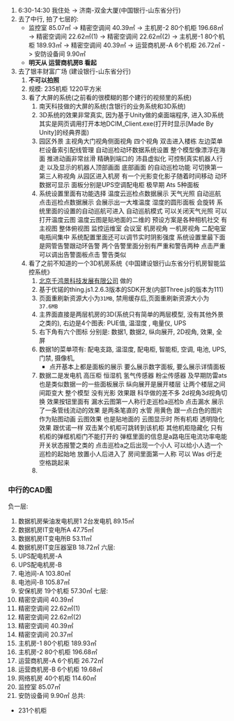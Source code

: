 1. 6:30-14:30 我住处 -> 济南-双金大厦(中国银行-山东省分行)
2. 去了中行, 拍了七层的: 
	- 监控室 85.07㎡ -> 精密空调间  40.39㎡ -> 主机房-2 80个机柜 196.68㎡ -> 精密空调间  22.62㎡(1) -> 精密空调间  22.62㎡(2) -> 主机房-1 80个机柜 189.93㎡ -> 精密空调间  40.39㎡ -> 运营商机房-A 6个机柜 26.72㎡ -> 安防设备间 9.90㎡
	- **明天从 运营商机房B 看起**
3. 去了银丰财富广场 (建设银行-山东省分行)
	1. **不可以拍照**
	2. 规模:   235机柜 1220平方米
	3. 看了大屏的系统(之前看的很模糊的那个建行的视频里的系统)
		1.  南天科技做的大屏的系统(含银行的业务系统和3D系统)
		2. 3D系统的效果非常真实, 因为基于Unity做的桌面端程序, 进入3D系统其实是网页调用打开本地DCIM_Client.exe(打开时显示[Made By Unity]的经典界面)
		3. 园区外景 主视角大门视角侧面视角 四个视角 双击进入楼栋 左边菜单栏设备索引配线管理 自动巡检动环数据系统设置 整个模型像漂浮在海面 推进动画非常丝滑 精确到端口的 沛县虚拟化 可控制真实机器人行走 以及显示的机器人顶部画面 底部画面 的自动巡检功能 可切换第一第三人称视角 从园区进入机房 有一个光影变化影子随着时间移动   动环数据可显示 面板分别是UPS空调配电柜 极早期 Ats   5种面板 
		4. 系统设置里面有功能选择 温度云巡检点数据展示 天气光照 自动巡航 点击巡检点数据展示 会展示出一大堆温度 湿度的圆形面板 会旋转 系统里面的设置的自动巡航可进入 自动巡航模式  可以关闭天气光照 可以打开温度云图 温度云图是贴地面的二维的 预设方案是各种相机社交 有主视图 整体俯视图 监控运维室 会议室 机房视角 一机房视角 二配电室 电瓶间集中 系统配置里面还可以调节实时阴影强度  系统设置里最下面是网管告警跟动环告警 两个告警里面分别有严重和警告两种 点击严重可以调出告警面板点击 警告类似 
	4. 看了之前不知道的一个3D机房系统《中国建设银行山东省分行机房智能监控系统》
		1. [北京千鸿景科技发展有限公司](http://www.it-sss.com.cn/) 做的
		2. 基于优锘的thing.js1.2.6.3版本的SDK开发(内部Three.js的版本为111)
		3. 页面重刷新资源大小为`31MB`, 禁用缓存后,页面重刷新资源大小为`37.6MB`
		5. 主界面直接是两层机房的3D(系统只有简单的两层模型, 没有其他外景之类的), 右边是4个图表: PUE值, 温湿度 , 电量仪, UPS
		6. 右下角有六个图标 分别是: 数据1, 数据2, 纵向展开, 2D视角, 效果, 全屏 
		7. 数据1的菜单项有: 配电支路, 温湿度, 配电柜, 智能柜, 空调, 电池, UPS, 门禁, 摄像机,
			- 点开基本上都是面板的展示 要么展示数字面板, 要么展示详情面板 
		1. 数据二是发电机 高压柜 恒湿机 氢气传感器 粉尘传感器 及早期防雷ats 也是类似数据一的一些面板展示 纵向展开是展开楼层 让两个楼层之间间距变大 整个模型 没有光影 效果跟 科华做的差不多 2d视角3d视角切换 效果按钮里面有 漏水云图第一人称行走巡检a巡检b 点击漏水 展示了一条管线流动的效果 是两条笔直的 水管 用黄色 跟一点白色的图片作为贴图动画 云图效果 也是贴地面的 云图显示时 所有机柜 透明隐化 效果 跟优诺一样  双击某个机柜可跳转到该机柜 其他机柜隐藏化 只有机柜的弹框机柜门不能打开的 弹框里面的信息是a路电压电流功率电能开关状态报警之类的 点击巡检a之后出现一个小人 可以给小人选一个 巡检的起始地  放置小人后进入了 房间里面第一人称 可以 Was d行走 空格跳起来
		2. 



### 中行的CAD图
负一层: 
1. 数据机房柴油发电机房1 2台发电机 89.15㎡
2. 数据机房IT变电所A 47.75㎡
3. 数据机房IT变电所B 53.11㎡
4. 数据机房IT变压器室B 18.72㎡
六层: 
1. UPS配电机房-A  
2. UPS配电机房-B
3. 电池间-A 103.80㎡
4. 电池间-B 105.87㎡
5. 安保机房 19个机柜 57.30㎡
七层: 
1. 精密空调间  40.39㎡
2. 精密空调间  22.62㎡(1)
3. 精密空调间  22.62㎡(2)
4. 精密空调间  40.39㎡
5. 精密空调间  20.37㎡
6. 主机房-1 80个机柜 189.93㎡
7. 主机房-2 80个机柜 196.68㎡
8. 运营商机房-A 6个机柜 26.72㎡
9. 运营商机房-B 6个机柜 19.68㎡
10. 网络机房 40个机柜 114.60㎡
11. 监控室 85.07㎡
12. 安防设备间 9.90㎡
总共:
- 231个机柜

